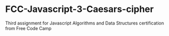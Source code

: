# FCC-Javascript-3-Caesars-cipher
Third assignment for Javascript Algorithms and Data Structures certification from Free Code Camp
